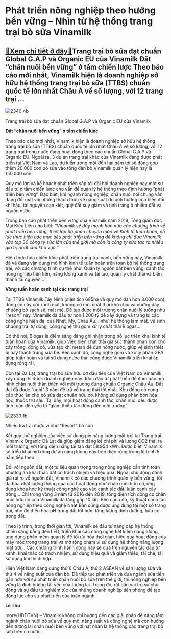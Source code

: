 Phát triển nông nghiệp theo hướng bền vững – Nhìn từ hệ thống trang trại bò sữa Vinamilk
========================================================================================

[:gift:Xem chi tiết ở đây:gift:](https://hddtvn.com/phat-trien-nong-nghiep-theo-huong-ben-vung-nhin-tu-he-thong-trang-trai-bo-sua-vinamilk/)Trang trại bò sữa đạt chuẩn Global G.A.P và Organic EU của Vinamilk Đặt “chăn nuôi bền vững” ở tầm chiến lược Theo báo cáo mới nhất, Vinamilk hiện là doanh nghiệp sở hữu hệ thống trang trại bò sữa (TTBS) chuẩn quốc tế lớn nhất Châu Á về số lượng, với 12 trang trại …
--------------------------------------------------------------------------------------------------------------------------------------------------------------------------------------------------------------------------------------------------------------------------





![2340 4b](https://hddtvn.com/wp-content/uploads/2021/01/2340_4B.jpg "undefined")


Trang trại bò sữa đạt chuẩn Global G.A.P và Organic EU của Vinamilk



**Đặt “chăn nuôi bền vững” ở tầm chiến lược**


Theo báo cáo mới nhất, Vinamilk hiện là doanh nghiệp sở hữu hệ thống trang trại bò sữa (TTBS) chuẩn quốc tế lớn nhất Châu Á về số lượng, với 12 trang trại trong nước đang hoạt động theo các chuẩn Global G.A.P và Organic EU. Ngoài ra, 3 dự án trang trại khác của Vinamilk đang được phát triển tại Việt Nam và Lào, dự kiến trong một đến hai năm tới sẽ đóng góp thêm 20.000 con bò sữa vào tổng đàn bò Vinamilk quản lý hiện nay là 150.000 con.


Quy mô lớn và kế hoạch phát triển sắp tới đòi hỏi doanh nghiệp này một sự đầu tư ở tầm chiến lược cho vấn đề quản lý hệ thống theo định hướng “phát triển bền vững”. Đặc biệt, khi ngành nông nghiệp, chăn nuôi nói chung vẫn đang đối mặt với những thách thức về năng suất do ảnh hưởng của biến đổi khí hậu, tài nguyên cạn kiệt, quỹ đất suy giảm và tình trạng ô nhiễm đất và nguồn nước.


Trong báo cáo phát triển bền vững của Vinamilk năm 2019, Tổng giám đốc Mai Kiều Liên cho biết: *“Vinamilk sẽ đẩy mạnh hơn nữa các chương trình về phát triển bền vững, thiết lập bộ phận chuyên môn về Kinh tế tuần hoàn, nỗ lực thực hiện các mục tiêu phát triển bền vững để không chỉ đưa Vinamilk vào top 30 công ty sữa lớn của thế giới mà còn là công ty sữa tạo ra nhiều giá trị nhất của khu vực.”*


Hiện thực hóa chiến lược phát triển trang trại xanh, bền vững này, Vinamilk đã và đang vận dụng mô hình kinh tế tuần hoàn trên toàn bộ hệ thống trang trại, với các chương trình cụ thể như: Quản lý nguồn đất bền vững, canh tác nông nghiệp tiên tiến, năng lượng xanh và tái tạo, quản lý chất thải và biến thành tài nguyên…


**Vòng tuần hoàn xanh tại các trang trại** 


Tại TTBS Vinamilk Tây Ninh (diện tích 685ha và quy mô đàn hơn 8.000 con), đồng cỏ cây cối xanh mát, không có mùi chất thải khó chịu và những dãy chuồng bò sạch sẽ, mát mẻ. Để tạo được môi trường chăn nuôi lý tưởng như “resort” này, Vinamilk đã đầu tư hơn 1.200 tỷ để xây dựng và trang bị các công nghệ hiện đại của Nhật, Mỹ, Châu Âu… như: hệ thống làm mát, vệ sinh chuồng trại tự động, công nghệ thu gom xử lý chất thải Biogas…


Có thể nói, Biogas là điểm sáng đáng ghi nhận trong nỗ lực triển khai kinh tế tuần hoàn của Vinamilk, giúp việc biến chất thải gia súc thành phân bón cho cây trồng, đồng cỏ, vừa tạo khí metan để đun nóng nước, giúp vệ sinh thiết bị hay thanh trùng sữa bê. Bên cạnh đó, công nghệ gom và xử lý phân GEA giúp tuần hoàn và tái sử dụng nước thải cũng được Vinamilk triển khai áp dụng rộng rãi.


Còn tại Đà Lạt, trang trại bò sữa hữu cơ đầu tiên của Việt Nam do Vinamilk xây dựng thì được doanh nghiệp này được đầu tư phát triển để đảm bảo mô hình chăn nuôi thân thiện với môi trường đúng chuẩn Organic Châu Âu. Đất đai đã được “nghỉ” 3 năm để trả về trạng thái tốt nhất. Khu đồng cỏ cung cấp thức ăn cho bò sữa đạt chuẩn hữu cơ, không sử dụng phân bón hóa học, thuốc trừ sâu. Tại đây, mọi hoạt động canh tác, chăn nuôi đều được tính toán đến yếu tố “giảm thiểu tác động đến môi trường”.





![2333 1b](https://hddtvn.com/wp-content/uploads/2021/01/2333_1B.jpg "undefined")


Nhiều tra trại được vi như “Resort” bò sữa



Kết quả thử nghiệm của việc sử dụng pin năng lượng mặt trời tại Trang trại Vinamilk Organic Đà Lạt đã giúp giảm đáng kể chi phí và lượng CO2 thải ra môi trường, với tổng điện năng tái tạo đạt 58.954 kWh. Được biết, Vinamilk sẽ triển khai mở rộng dự án năng lượng này trên diện rộng trong lộ trình 5 năm tiếp theo.


Đối với nguồn đất, một tư liệu quan trọng trong nông nghiệp cần tính toán phương án khai thác đất có trách nhiệm và hiệu quả. Ngoài chủ động đánh giá rủi ro về nguồn đất, Vinamilk có các chương trình quản lý bền vững, tối đa hóa chất lượng thông qua các hoạt động như chăn nuôi hữu cơ, ứng dụng khoa học kỹ thuật công nghệ cao vào canh tác đất, luân canh cây trồng… Chỉ trong vòng 3 năm từ 2016 đến 2019, tổng diện tích đồng cỏ chăn nuôi hữu cơ của Vinamilk đã tăng gấp 10 lần. Bên cạnh đó, kỹ thuật canh tác nông nghiệp theo công nghệ Nhật Bản cũng được ứng dụng tại một số trang trại, nhờ đó điều hòa pH trong đất tốt hơn, tăng lượng dinh dưỡng, hữu cơ trong đất.


Theo lộ trình, trong thời gian tới, Vinamilk sẽ đầu tư nâng cấp hệ thống chiếu sáng bằng đèn LED, triển khai các công nghệ tiết kiệm năng lượng, ứng dụng phần mềm quản lý để tối ưu hóa thời gian, hiệu quả hoạt động của máy móc trong trang trại và mở rộng phạm vi sử dụng hệ thống năng lượng mặt trời… Các chương trình hành động này sẽ dựa trên nguyên tắc đầu tư xanh, khai thác có trách nhiệm, sử dụng hiệu quả và giảm thiểu, tái chế, tái sử dụng khi thích hợp.


Hiện Việt Nam đang đứng thứ 6 Châu Á, thứ 2 ASEAN về sản lượng sữa và thứ 4 về năng suất của đàn bò. Để tiếp tục phát triển và đưa ngành sữa tiến gần hơn với sự phát triển chăn nuôi bò sữa trên thế giới, thì nông nghiệp bền vững là định hướng tất yếu của tương lai. Trong đó, rất cần vai trò sự chủ động và sự đầu tư nghiêm túc của những doanh nghiệp tiên phong để tạo động lực cho sự phát triển của toàn ngành.




**Lê Thu**



more(HDDTVN) – Vinamilk không chỉ hướng đến các giải pháp để nâng tầm ngành chăn nuôi bò sữa về quy mô, năng suất và công nghệ mà còn hướng đến tương lai chăn nuôi bền vững với hạt nhân là hệ thống các trang trại bò sữa trên cả nước.

